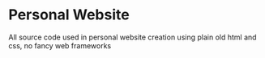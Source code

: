 # Personal Website

All source code used in personal website creation using plain old html and css, no fancy web frameworks
